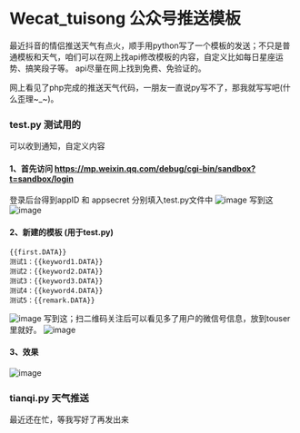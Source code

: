 # Wecat_tuisong  公众号推送模板
最近抖音的情侣推送天气有点火，顺手用python写了一个模板的发送；不只是普通模板和天气，咱们可以在网上找api修改模板的内容，自定义比如每日星座运势、搞笑段子等。
api尽量在网上找到免费、免验证的。

网上看见了php完成的推送天气代码，一朋友一直说py写不了，那我就写写吧(什么歪理~_~)。


### test.py 测试用的
可以收到通知，自定义内容

#### 1、首先访问 https://mp.weixin.qq.com/debug/cgi-bin/sandbox?t=sandbox/login
登录后台得到appID 和 appsecret  分别填入test.py文件中
![image](https://user-images.githubusercontent.com/110412182/186095663-3146adbf-a6e3-4e55-8add-41079d77b870.png)
写到这
![image](https://user-images.githubusercontent.com/110412182/186095557-18b10574-e5ec-49f2-9cd7-31abe1f74675.png)


#### 2、新建的模板 (用于test.py)
```
{{first.DATA}}
测试1：{{keyword1.DATA}}
测试2：{{keyword2.DATA}}
测试3：{{keyword3.DATA}}
测试4：{{keyword4.DATA}}
测试5：{{remark.DATA}}
```
![image](https://user-images.githubusercontent.com/110412182/186095313-44742895-21a5-4ac7-b865-76ac96523ff5.png)
写到这；扫二维码关注后可以看见多了用户的微信号信息，放到touser里就好。
![image](https://user-images.githubusercontent.com/110412182/186095797-1064d417-f37b-4797-8793-f1af13dd2863.png)

#### 3、效果
![image](https://user-images.githubusercontent.com/110412182/186096703-ad0b6622-addc-4121-a8c2-93f8446e2d74.png)


### tianqi.py  天气推送
最近还在忙，等我写好了再发出来
